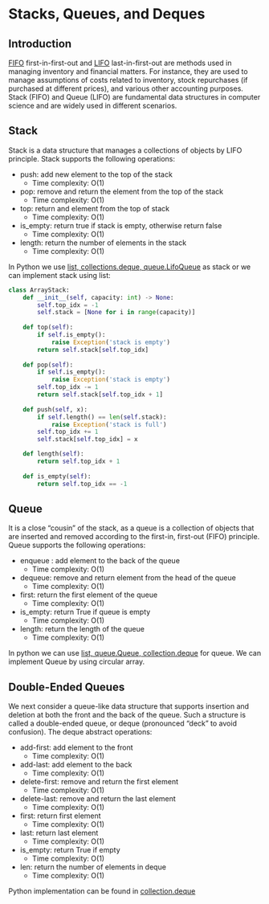 # Stacks, Queues, and Deques

## Introduction
[FIFO](https://en.wikipedia.org/wiki/FIFO_and_LIFO_accounting) first-in-first-out and [LIFO](https://en.wikipedia.org/wiki/FIFO_and_LIFO_accounting) last-in-first-out are methods used in managing inventory and financial matters. For instance, they are used to manage assumptions of costs related to inventory, stock repurchases (if purchased at different prices), and various other accounting purposes. Stack (FIFO) and Queue (LIFO) are fundamental data structures in computer science and are widely used in different scenarios.

## Stack
Stack is a data structure that manages a collections of objects by LIFO principle. Stack supports the following operations:
- push: add new element to the top of the stack
    - Time complexity: O(1)
- pop: remove and return the element from the top of the stack
    - Time complexity: O(1)
- top: return and element from the top of stack
    - Time complexity: O(1)
- is_empty: return true if stack is empty, otherwise return false
    - Time complexity: O(1)
- length: return the number of elements in the stack
    - Time complexity: O(1)  
  
In Python we use [list, collections.deque, queue.LifoQueue](https://realpython.com/how-to-implement-python-stack/) as stack or we can implement stack using list:

```python
class ArrayStack:
    def __init__(self, capacity: int) -> None:
        self.top_idx = -1
        self.stack = [None for i in range(capacity)]
        
    def top(self):
        if self.is_empty():
            raise Exception('stack is empty')
        return self.stack[self.top_idx]
    
    def pop(self):
        if self.is_empty():
            raise Exception('stack is empty')   
        self.top_idx -= 1
        return self.stack[self.top_idx + 1]
    
    def push(self, x):
        if self.length() == len(self.stack):
            raise Exception('stack is full')
        self.top_idx += 1
        self.stack[self.top_idx] = x

    def length(self):
        return self.top_idx + 1
    
    def is_empty(self):
        return self.top_idx == -1
```

## Queue
It is a close “cousin” of the stack, as a queue is a collection of objects that are inserted and removed according to the first-in, first-out (FIFO) principle. Queue supports the following operations:
- enqueue : add element to the back of the queue
    - Time complexity: O(1)
- dequeue: remove and return element from the head of the queue
    - Time complexity: O(1)
- first: return the first element of the queue
    - Time complexity: O(1)
- is_empty: return True if queue is empty
    - Time complexity: O(1)
- length: return the length of the queue
    - Time complexity: O(1)  
  
In python we can use [list, queue.Queue, collection.deque](https://docs.python.org/3/library/queue.html) for queue. We can implement Queue by using circular array.

## Double-Ended Queues
We next consider a queue-like data structure that supports insertion and deletion at both the front and the back of the queue. Such a structure is called a double-ended queue, or deque (pronounced “deck” to avoid confusion). The deque abstract operations:
- add-first: add element to the front
    - Time complexity: O(1)
- add-last: add element to the back
    - Time complexity: O(1)  
- delete-first: remove and return the first element
    - Time complexity: O(1)  
- delete-last: remove and return the last element
    - Time complexity: O(1)  
- first: return first element
    - Time complexity: O(1)  
- last: return last element
    - Time complexity: O(1)  
- is_empty: return True if empty
    - Time complexity: O(1)  
- len: return the number of elements in deque
    - Time complexity: O(1) 

Python implementation can be found in [collection.deque](https://docs.python.org/3/library/collections.html#collections.deque)








